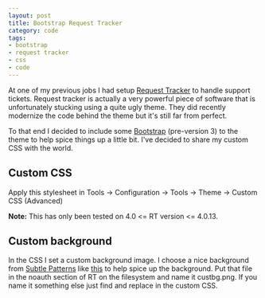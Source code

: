 ```yaml
---
layout: post
title: Bootstrap Request Tracker
category: code
tags: 
- bootstrap
- request tracker
- css
- code
---
```


At one of my previous jobs I had setup [Request Tracker](http://www.bestpractical.com/rt/) to handle
support tickets. Request tracker is actually a very powerful piece of software that is unfortunately
stucking using a quite ugly theme. They did recently modernize the code behind the theme but it's
still far from perfect.

To that end I decided to include some [Bootstrap](http://getbootstrap.com/2.3.2/) (pre-version 3) to
the theme to help spice things up a little bit. I've decided to share my custom CSS with the world.

## Custom CSS
Apply this stylesheet in Tools -> Configuration -> Tools -> Theme -> Custom CSS (Advanced)
<script src="https://gist.github.com/kevinoconnor7/6234883.js"></script>

**Note:** This has only been tested on 4.0 <= RT version <= 4.0.13.

## Custom background
In the CSS I set a custom background image. I choose a nice background from 
[Subtle Patterns](http://subtlepatterns.com/) like 
[this](http://subtlepatterns.com/grey-washed-wall/) to help spice up the background. Put that file
in the noauth section of RT on the filesystem and name it custbg.png. If you name it something else
just find and replace in the custom CSS.